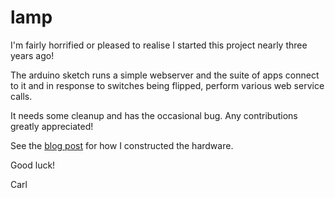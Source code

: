 # lamp

I'm fairly horrified or pleased to realise I started this project nearly three years ago!

The arduino sketch runs a simple webserver and the suite of apps connect to it and in response to
switches being flipped, perform various web service calls.

It needs some cleanup and has the occasional bug.  Any contributions greatly appreciated!

See the [blog post](https://petosoft.wordpress.com/2015/05/03/homebrew-lights-in-my-flat-controlled-by-arduino-and-apple-watch/) for how I constructed the hardware.

Good luck!

Carl
